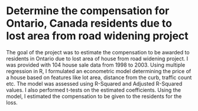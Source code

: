 # Determine the compensation for Ontario, Canada residents due to lost area from road widening project
The goal of the project was to estimate the compensation to be awarded to residents in Ontario due to lost area of house from road widening project. I was provided with 104 house sale data from 1998 to 2003. Using multiple regression in R, I formulated an econometric model determining the price of a house based on features like lot area, distance from the curb, traffic count etc. The model was assessed using R-Squared and Adjusted R-Squared values. I also performed t-tests on the estimated coefficients. Using the model, I estimated the compensation to be given to the residents for the loss. 
